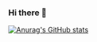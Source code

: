 ### Hi there 👋

[![Anurag's GitHub stats](https://github-readme-stats.vercel.app/api?username=kevios12&theme=radical&show_icons=true)](https://github.com/anuraghazra/github-readme-stats)

<!--
**kevios12/kevios12** is a ✨ _special_ ✨ repository because its `README.md` (this file) appears on your GitHub profile.

Here are some ideas to get you started:

- 🔭 I’m currently working on ...
- 🌱 I’m currently learning ...
- 👯 I’m looking to collaborate on ...
- 🤔 I’m looking for help with ...
- 💬 Ask me about ...
- 📫 How to reach me: ...
- 😄 Pronouns: ...
- ⚡ Fun fact: ...
-->
